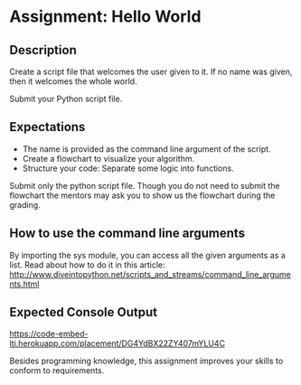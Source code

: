 # Assignment: Hello World

## Description

Create a script file that welcomes the user given to it. If no name was given, then it welcomes the whole world.

Submit your Python script file.

## Expectations

  * The name is provided as the command line argument of the script.
  * Create a flowchart to visualize your algorithm.
  * Structure your code: Separate some logic into functions.



Submit only the python script file. Though you do not need to submit the flowchart the mentors may ask you to show us the flowchart during the grading.

## How to use the command line arguments

By importing the sys module, you can access all the given arguments as a list. Read about how to do it in this article: <http://www.diveintopython.net/scripts_and_streams/command_line_arguments.html>

## Expected Console Output

<https://code-embed-lti.herokuapp.com/placement/DG4YdBX22ZY407mYLU4C>

Besides programming knowledge, this assignment improves your skills to conform to requirements.



